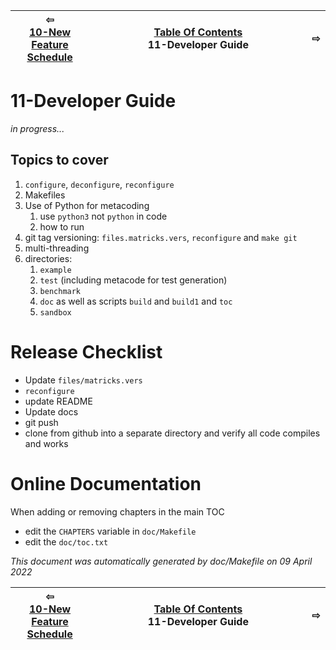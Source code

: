 
| ⇦ <br />[10-New Feature Schedule](feature-schedule.md)  | [Table Of Contents](toc.md)<br />11-Developer Guide<br /><img width=1000/> | ⇨ <br />   |
| ----------- | ----------- | ----------- |



# 11-Developer Guide


*in progress...*

## Topics to cover

1. ```configure```, ```deconfigure```, ```reconfigure```
3. Makefiles
4. Use of Python for metacoding
   1. use `python3` not `python` in code
   2. how to run
6. git tag versioning: ```files.matricks.vers```, ```reconfigure``` and ```make git```
7. multi-threading
8. directories:
   1. ```example```
   1. ```test``` (including metacode for test generation)
   1. ```benchmark```
   1. ```doc``` as well as scripts ```build``` and ```build1``` and ```toc```
   1. ```sandbox```

# Release Checklist

* Update `files/matricks.vers`
* `reconfigure`
* update README
* Update docs
* git push
* clone from github into a separate directory and verify all code compiles and works

# Online Documentation

When adding or removing chapters in the main TOC
+ edit the `CHAPTERS` variable in `doc/Makefile`
+ edit the `doc/toc.txt`



_This document was automatically generated by doc/Makefile on 09 April 2022_


| ⇦ <br />[10-New Feature Schedule](feature-schedule.md)  | [Table Of Contents](toc.md)<br />11-Developer Guide<br /><img width=1000/> | ⇨ <br />   |
| ----------- | ----------- | ----------- |
